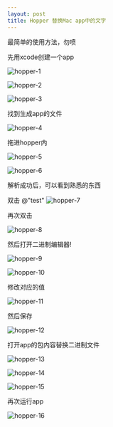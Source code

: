 ```yaml
---
layout: post
title: Hopper 替换Mac app中的文字
---
```


最简单的使用方法，勿喷

先用xcode创建一个app

![hopper-1](/img/hopper-1.png)

![hopper-2](/img/hopper-2.png)

![hopper-3](/img/hopper-3.png)

找到生成app的文件

![hopper-4](/img/hopper-4.png)

拖进hopper内

![hopper-5](/img/hopper-5.png)

![hopper-6](/img/hopper-6.png)

解析成功后，可以看到熟悉的东西

双击 @"test" 
![hopper-7](/img/hopper-7.png)

再次双击

![hopper-8](/img/hopper-8.png)

然后打开二进制编辑器!

![hopper-9](/img/hopper-9.png)

![hopper-10](/img/hopper-10.png)

修改对应的值

![hopper-11](/img/hopper-11.png)

然后保存

![hopper-12](/img/hopper-12.png)

打开app的包内容替换二进制文件

![hopper-13](/img/hopper-13.png)

![hopper-14](/img/hopper-15.png)

![hopper-15](/img/hopper-15.png)

再次运行app

![hopper-16](/img/hopper-16.png)